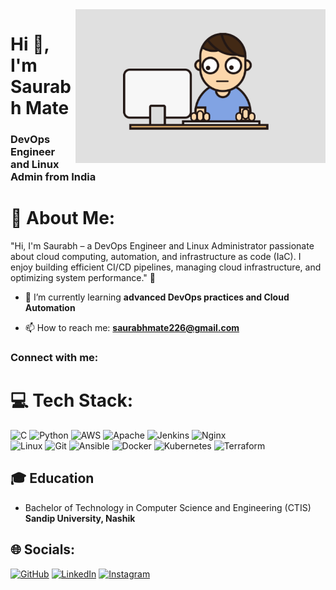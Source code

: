 

<img align="right" alt="Coding" width="400" src="https://raw.githubusercontent.com/akndmr/akndmr/main/coding.gif">
<h1 align="left">Hi 👋, I'm Saurabh Mate</h1>
<h3 align="left">DevOps Engineer and Linux Admin from India</h3>

# 💫 About Me:
"Hi, I'm Saurabh – a DevOps Engineer and Linux Administrator passionate about cloud computing, automation, and infrastructure as code (IaC). I enjoy building efficient CI/CD pipelines, managing cloud infrastructure, and optimizing system performance." 🚀

- 🌱 I’m currently learning **advanced DevOps practices and Cloud Automation**

- 📫 How to reach me: **saurabhmate226@gmail.com**

<h3 align="left">Connect with me:</h3>
<p align="left">
</p>

# 💻 Tech Stack:
![C](https://img.shields.io/badge/c-%2300599C.svg?style=for-the-badge&logo=c&logoColor=white) 
![Python](https://img.shields.io/badge/python-3670A0?style=for-the-badge&logo=python&logoColor=ffdd54) 
![AWS](https://img.shields.io/badge/AWS-%23FF9900.svg?style=for-the-badge&logo=amazon-aws&logoColor=white) 
![Apache](https://img.shields.io/badge/apache-%23D42029.svg?style=for-the-badge&logo=apache&logoColor=white) 
![Jenkins](https://img.shields.io/badge/jenkins-%232C5263.svg?style=for-the-badge&logo=jenkins&logoColor=white) 
![Nginx](https://img.shields.io/badge/nginx-%23009639.svg?style=for-the-badge&logo=nginx&logoColor=white)  
![Linux](https://img.shields.io/badge/Linux-FCC624?style=for-the-badge&logo=linux&logoColor=black) 
![Git](https://img.shields.io/badge/Git-fc6d26?style=for-the-badge&logo=git&logoColor=white) 
![Ansible](https://img.shields.io/badge/ansible-%231A1918.svg?style=for-the-badge&logo=ansible&logoColor=white) 
![Docker](https://img.shields.io/badge/docker-%230db7ed.svg?style=for-the-badge&logo=docker&logoColor=white) 
![Kubernetes](https://img.shields.io/badge/kubernetes-%23326ce5.svg?style=for-the-badge&logo=kubernetes&logoColor=white) 
![Terraform](https://img.shields.io/badge/terraform-%235835CC.svg?style=for-the-badge&logo=terraform&logoColor=white)

## 🎓 Education
- Bachelor of Technology in Computer Science and Engineering (CTIS)  
  **Sandip University, Nashik**  

## 🌐 Socials:
[![GitHub](https://img.shields.io/badge/GitHub-%2312100E.svg?logo=github&logoColor=white)](https://github.com/saurabh-mate) 
[![LinkedIn](https://img.shields.io/badge/LinkedIn-%230077B5.svg?logo=linkedin&logoColor=white)](https://www.linkedin.com/in/saurabh-mate-44ba39322) 
[![Instagram](https://img.shields.io/badge/Instagram-%23E4405F.svg?logo=Instagram&logoColor=white)](https://www.instagram.com/100rabh___143?igsh=cGZtdnplejlpd3Vw)

